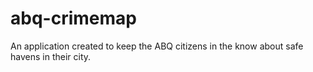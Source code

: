 # abq-crimemap
An application created to keep the ABQ citizens in the know about safe havens in their city.

